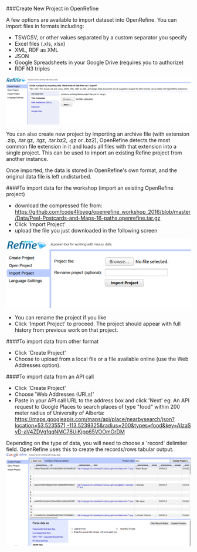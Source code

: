 ###Create New Project in OpenRefine

A few options are available to import dataset into OpenRefine. You can import files in formats including:
  * TSV/CSV, or other values separated by a custom separator you specify 
  * Excel files (.xls, xlsx)
  * XML, RDF as XML
  * JSON
  * Google Spreadsheets in your Google Drive (requires you to authorize)
  * RDF N3 triples

 ![Create a project with Open Refine](../screenshots/create_project.png "Create Project")

 
You can also create new project by importing an archive file (with extension .zip, .tar.gz, .tgz, .tar.bz2, .gz or .bz2), OpenRefine detects the most common file extension in it and loads all files with that extension into a single project. This can be used to import an existing Refine project from another instance. 

Once imported, the data is stored in OpenRefine's own format, and the original data file is left undisturbed.

####To import data for the workshop (import an existing OpenRefine project)
  * download the compressed file from: https://github.com/code4libyeg/openrefine_workshop_2016/blob/master/Data/Peel-Postcards-and-Maps-16-paths.openrefine.tar.gz
  * Click 'Import Project'
  * upload the file you just downloaded in the following screen 

 ![Import project with Open Refine](../screenshots/import_project.png "Import Project")

  * You can rename the project if you like
  * Click 'Import Project' to proceed. The project should appear with full history from previous work on that project.  

####To import data from other format
  * Click 'Create Project'
  * Choose to upload from a local file or a file available online (use the Web Addresses option).

####To import data from an API call
  * Click 'Create Project'
  * Choose 'Web Addresses (URLs)'
  * Paste in your API call URL to the address box and click 'Next'
    eg: An API request to Google Places to search places of type "food" within 200 meter radius of University of Alberta:  https://maps.googleapis.com/maps/api/place/nearbysearch/json?location=53.5235571,-113.5239325&radius=200&types=food&key=AIzaSyD-aV4ZDVgfqqNMC78UiKjpp65VOOmGrDM
    

Depending on the type of data, you will need to choose a 'record' delimiter field. OpenRefine uses this to create the records/rows tabular output. 
  ![Specify Record Delimiter](../screenshots/parse_data.png "Record Parsing") 

